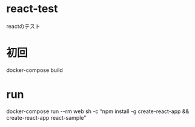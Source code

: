 # react-test
reactのテスト

# 初回
docker-compose build

# run
docker-compose run --rm web sh -c “npm install -g create-react-app && create-react-app react-sample"
